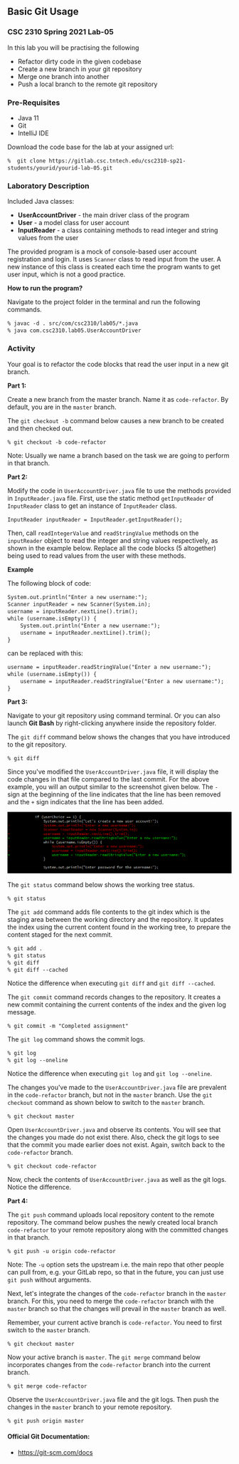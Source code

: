 ## Basic Git Usage
### CSC 2310 Spring 2021 Lab-05

In this lab you will be practising the following
* Refactor dirty code in the given codebase
* Create a new branch in your git repository
* Merge one branch into another
* Push a local branch to the remote git repository

### Pre-Requisites
* Java 11
* Git
* IntelliJ IDE

Download the code base for the lab at your assigned url:
```text
%  git clone https://gitlab.csc.tntech.edu/csc2310-sp21-students/yourid/yourid-lab-05.git
```

### Laboratory Description

Included Java classes:
* **UserAccountDriver** - the main driver class of the program
* **User** - a model class for user account
* **InputReader** - a class containing methods to read integer and string values from the user

The provided program is a mock of console-based user account registration and login. It uses ``Scanner`` class to read input from the user. A new instance of this class is created each time the program wants to get user input, which is not a good practice.

**How to run the program?**

Navigate to the project folder in the terminal and run the following commands.
```text
% javac -d . src/com/csc2310/lab05/*.java
% java com.csc2310.lab05.UserAccountDriver
```

### Activity

Your goal is to refactor the code blocks that read the user input in a new git branch.

**Part 1:**

Create a new branch from the master branch. Name it as `code-refactor`. By default, you are in the `master` branch.

The `git checkout -b` command below causes a new branch to be created and then checked out.
```text
% git checkout -b code-refactor
```
Note: Usually we name a branch based on the task we are going to perform in that branch.

**Part 2:**

Modify the code in `UserAccountDriver.java` file to use the methods provided in `InputReader.java` file. First, use the static method `getInputReader` of `InputReader` class to get an instance of `InputReader` class.
```text
InputReader inputReader = InputReader.getInputReader();
```

Then, call `readIntegerValue` and `readStringValue` methods on the `inputReader` object to read the integer and string values respectively, as shown in the example below. Replace all the code blocks (5 altogether) being used to read values from the user with these methods.

**Example**

The following block of code:
```text
System.out.println("Enter a new username:");
Scanner inputReader = new Scanner(System.in);
username = inputReader.nextLine().trim();
while (username.isEmpty()) {
    System.out.println("Enter a new username:");
    username = inputReader.nextLine().trim();
}
```
can be replaced with this:
```text
username = inputReader.readStringValue("Enter a new username:");
while (username.isEmpty()) {
    username = inputReader.readStringValue("Enter a new username:");
}
```

**Part 3:**

Navigate to your git repository using command terminal. Or you can also launch **Git Bash** by right-clicking anywhere inside the repository folder.

The `git diff` command below shows the changes that you have introduced to the git repository.
```text
% git diff
```
Since you've modified the `UserAccountDriver.java` file, it will display the code changes in that file compared to the last commit. For the above example, you will an output similar to the screenshot given below. The `-` sign at the beginning of the line indicates that the line has been removed and the `+` sign indicates that the line has been added.

![Git Difference of Example](git_difference_example.png)

The `git status` command below shows the working tree status.
```text
% git status
```

The `git add` command adds file contents to the git index which is the staging area between the working directory and the repository. It updates the index using the current content found in the working tree, to prepare the content staged for the next commit.
```text
% git add .
% git status
% git diff
% git diff --cached
```
Notice the difference when executing `git diff` and `git diff --cached`.

The `git commit` command records changes to the repository. It creates a new commit containing the current contents of the index and the given log message.
```text
% git commit -m "Completed assignment"
```

The `git log` command shows the commit logs.
```text
% git log
% git log --oneline
```
Notice the difference when executing `git log` and `git log --oneline`.

The changes you've made to the `UserAccountDriver.java` file are prevalent in the `code-refactor` branch, but not in the `master` branch. Use the `git checkout` command as shown below to switch to the `master` branch.
```text
% git checkout master
```
Open `UserAccountDriver.java` and observe its contents. You will see that the changes you made do not exist there. Also, check the git logs to see that the commit you made earlier does not exist. Again, switch back to the `code-refactor` branch.
```text
% git checkout code-refactor
```
Now, check the contents of `UserAccountDriver.java` as well as the git logs. Notice the difference.


**Part 4:**

The `git push` command uploads local repository content to the remote repository.
The command below pushes the newly created local branch `code-refactor` to your remote repository along with the committed changes in that branch.
```text
% git push -u origin code-refactor
```
Note: The `-u` option sets the upstream i.e. the main repo that other people can pull from, e.g. your GitLab repo, so that in the future, you can just use `git push` without arguments.

Next, let's integrate the changes of the `code-refactor` branch in the `master` branch. For this, you need to merge the `code-refactor` branch with the `master` branch so that the changes will prevail in the `master` branch as well.

Remember, your current active branch is `code-refactor`. You need to first switch to the `master` branch.
```text
% git checkout master
```
Now your active branch is `master`. The `git merge` command below incorporates changes from the `code-refactor` branch into the current branch.
```text
% git merge code-refactor
```
Observe the `UserAccountDriver.java` file and the git logs. Then push the changes in the `master` branch to your remote repository.
```text
% git push origin master
```

#### Official Git Documentation:

- https://git-scm.com/docs
